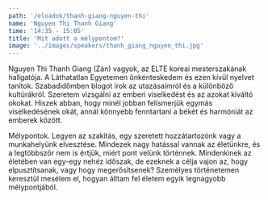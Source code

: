 ```yaml
---
path: '/eloadok/thanh-giang-nguyen-thi'
name: 'Nguyen Thi Thanh Giang'
time: '14:35 - 15:05'
title: 'Mit adott a mélypontom?'
image: '../images/speakers/thanh_giang_nguyen_thi.jpg'
---
```


Nguyen Thi Thanh Giang (Zán) vagyok, az ELTE koreai mesterszakának hallgatója. A Láthatatlan Egyetemen önkénteskedem és ezen kívül nyelvet tanítok. Szabadidőmben blogot írok az utazásaimról és a különböző kultúrákról. Szeretem vizsgálni az emberi viselkedést és az azokat kiváltó okokat. Hiszek abban, hogy minél jobban felismerjük egymás viselkedésének okát, annál könnyebb fenntartani a békét és harmóniát az emberek között.

<!-- end -->

Mélypontok. Legyen az szakítás, egy szeretett hozzátartozónk vagy a munkahelyünk elvesztése. Mindezek nagy hatással vannak az életünkre, és a legtöbbször nem is értjük, miért pont velünk történnek. Mindenkinek az életében van egy-egy nehéz időszak, de ezeknek a célja vajon az, hogy elpusztítsanak, vagy hogy megerősítsenek? Személyes történetemen keresztül mesélem el, hogyan álltam fel életem egyik legnagyobb mélypontjából.
